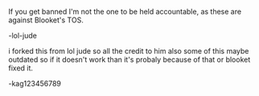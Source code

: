 If you get banned I'm not the one to be held accountable, as these are against Blooket's TOS.

-lol-jude

i forked this from lol jude so all the credit to him also some of this maybe outdated so if it doesn't work than it's probaly because of that or blooket fixed it.

-kag123456789
